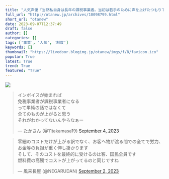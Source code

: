 ```yaml
---
title: "人気声優「当然私自身は長年の課税事業者。当初は若手のために声を上げたつもりでした。でも違った。インボイスは全ての日本国民に大打撃を与える制度」"
full_url: "http://otanew.jp/archives/10098799.html"
short_url: "otanew"
date: 2023-09-07T12:37:49
draft: false
author: []
categories: []
tags: ['事業', '人気', '制度']
keywords: []
thumbnail: "https://livedoor.blogimg.jp/otanew/imgs/f/8/favicon.ico"
popular: True
latest: True
trend: True
featured: "True"
---
```


![](https://livedoor.blogimg.jp/otanew/imgs/f/8/favicon.ico)

<div> <blockquote class='twitter-tweet'><p lang='ja' dir='ltr'>インボイスが始まれば<br>免税事業者が課税事業者になる<br>って単純の話ではなくて<br>全てのものが上がると思う<br>それがわかってないんやろなぁー</p>— たかさん (@11takamasa19) <a href='https://twitter.com/11takamasa19/status/1698554040815337969?ref_src=twsrc%5Etfw'>September 4, 2023</a></blockquote> <blockquote class='twitter-tweet'><p lang='ja' dir='ltr'>零細のコストだけが上がる訳でなく、お客ヘ物が渡る間での全てで労力、お金等の負担が重く伸し掛かります<br>そして、そのコストを最終的に受けるのは客、国民全員です<br>燃料費の高騰でコストが上がってるのと同じですね</p>— 風来長屋 (@NEGARUDAN) <a href='https://twitter.com/NEGARUDAN/status/1697764145817698491?ref_src=twsrc%5Etfw'>September 2, 2023</a></blockquote> </div>